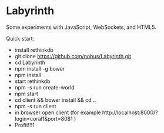 # Labyrinth
Some experiments with JavaScript, WebSockets, and HTML5.

Quick start:
- install rethinkdb
- git clone https://github.com/nobus/Labyrinth.git
- cd Labyrinth
- npm install -g bower
- npm install
- start rethinkdb
- npm -s run create-world
- npm start
- cd client && bower install && cd ..
- npm -s run client
- in browser open client (for example http://localhost:8000/?login=coral1&port=8081 )
- Profit!!!1
